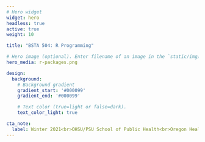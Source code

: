 ```yaml
---
# Hero widget
widget: hero
headless: true
active: true
weight: 10

title: "BSTA 504: R Programming"

# Hero image (optional). Enter filename of an image in the `static/img/` folder.
hero_media: r-packages.png

design:
  background:
    # Background gradient
    gradient_start: '#000099'
    gradient_end: '#000099'

    # Text color (true=light or false=dark).
    text_color_light: true

cta_note:
  label: Winter 2021<br>OHSU/PSU School of Public Health<br>Oregon Health & Science University
---
```

